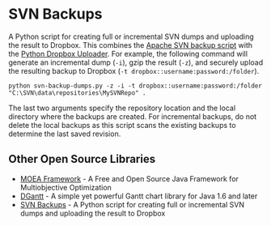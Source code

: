 SVN Backups
===========

A Python script for creating full or incremental SVN dumps and uploading the result to Dropbox.  This combines the [Apache SVN backup script](http://svn.apache.org/repos/asf/subversion/trunk/tools/server-side/svn-backup-dumps.py) with the [Python Dropbox Uploader](https://github.com/jncraton/PythonDropboxUploader).  For example, the following command will generate an incremental dump (`-i`), gzip the result (`-z`), and securely upload the resulting backup to Dropbox (`-t dropbox::username:password:/folder`). 

    python svn-backup-dumps.py -z -i -t dropbox::username:password:/folder "C:\SVN\data\repositories\MySVNRepo" .
    
The last two arguments specify the repository location and the local directory where the backups are created.  For incremental backups, do not delete the local backups as this script scans the existing backups to determine the last saved revision.
    
    
Other Open Source Libraries
---------------------------
  - [MOEA Framework](http://www.moeaframework.org) - A Free and Open Source Java Framework for Multiobjective Optimization
  - [DGantt](http://sourceforge.net/projects/dgantt/) - A simple yet powerful Gantt chart library for Java 1.6 and later
  - [SVN Backups](https://github.com/dhadka/SVN-Backups) - A Python script for creating full or incremental SVN dumps and uploading the result to Dropbox
